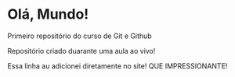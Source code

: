 # Olá, Mundo!
Primeiro repositório do curso de Git e Github

Repositório criado duarante uma aula ao vivo!

Essa linha au adicionei diretamente no site! QUE IMPRESSIONANTE!
